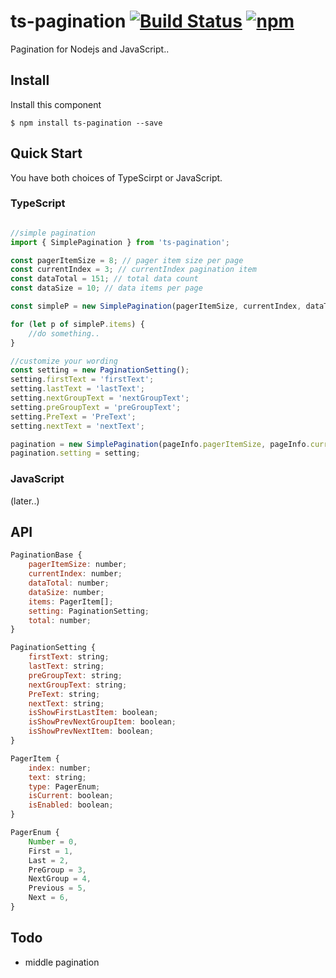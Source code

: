 # ts-pagination [![Build Status](https://travis-ci.org/BibbyChung/ts-pagination.svg?branch=master)](https://travis-ci.org/BibbyChung/ts-pagination) [![npm](https://img.shields.io/npm/v/ts-pagination.svg)](https://github.com/BibbyChung/ts-pagination) 


Pagination for Nodejs and JavaScript..

## Install

Install this component

```shell
$ npm install ts-pagination --save
```

## Quick Start

You have both choices of TypeScirpt or JavaScript.

### TypeScript

```js

//simple pagination
import { SimplePagination } from 'ts-pagination';

const pagerItemSize = 8; // pager item size per page
const currentIndex = 3; // currentIndex pagination item
const dataTotal = 151; // total data count
const dataSize = 10; // data items per page

const simpleP = new SimplePagination(pagerItemSize, currentIndex, dataTotal, dataSize);

for (let p of simpleP.items) {
    //do something..
}

//customize your wording
const setting = new PaginationSetting();
setting.firstText = 'firstText';
setting.lastText = 'lastText';
setting.nextGroupText = 'nextGroupText';
setting.preGroupText = 'preGroupText';
setting.PreText = 'PreText';
setting.nextText = 'nextText';

pagination = new SimplePagination(pageInfo.pagerItemSize, pageInfo.currentIndex, pageInfo.dataTotal, pageInfo.dataSize);
pagination.setting = setting;

```

### JavaScript 
(later..)

## API

```js
PaginationBase {
    pagerItemSize: number;
    currentIndex: number;
    dataTotal: number;
    dataSize: number;
    items: PagerItem[];
    setting: PaginationSetting;
    total: number;
}

PaginationSetting {
    firstText: string;
    lastText: string;
    preGroupText: string;
    nextGroupText: string;
    PreText: string;
    nextText: string;
    isShowFirstLastItem: boolean;
    isShowPrevNextGroupItem: boolean;
    isShowPrevNextItem: boolean;
}

PagerItem {
    index: number;
    text: string;
    type: PagerEnum;
    isCurrent: boolean;
    isEnabled: boolean;
}

PagerEnum {
    Number = 0,
    First = 1,
    Last = 2,
    PreGroup = 3,
    NextGroup = 4,
    Previous = 5,
    Next = 6,
}
```

## Todo
- middle pagination
